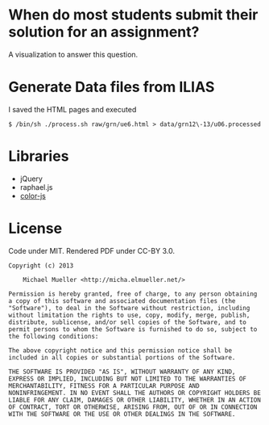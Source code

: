 # When do most students submit their solution for an assignment?

A visualization to answer this question.


# Generate Data files from ILIAS

I saved the HTML pages and executed

	$ /bin/sh ./process.sh raw/grn/ue6.html > data/grn12\-13/u06.processed


# Libraries

 * jQuery
 * raphael.js
 * [color-js](https://github.com/brehaut/color-js)


# License

Code under MIT. Rendered PDF under CC-BY 3.0.

	Copyright (c) 2013

		Michael Mueller <http://micha.elmueller.net/>

	Permission is hereby granted, free of charge, to any person obtaining
	a copy of this software and associated documentation files (the
	"Software"), to deal in the Software without restriction, including
	without limitation the rights to use, copy, modify, merge, publish,
	distribute, sublicense, and/or sell copies of the Software, and to
	permit persons to whom the Software is furnished to do so, subject to
	the following conditions:

	The above copyright notice and this permission notice shall be
	included in all copies or substantial portions of the Software.

	THE SOFTWARE IS PROVIDED "AS IS", WITHOUT WARRANTY OF ANY KIND,
	EXPRESS OR IMPLIED, INCLUDING BUT NOT LIMITED TO THE WARRANTIES OF
	MERCHANTABILITY, FITNESS FOR A PARTICULAR PURPOSE AND
	NONINFRINGEMENT. IN NO EVENT SHALL THE AUTHORS OR COPYRIGHT HOLDERS BE
	LIABLE FOR ANY CLAIM, DAMAGES OR OTHER LIABILITY, WHETHER IN AN ACTION
	OF CONTRACT, TORT OR OTHERWISE, ARISING FROM, OUT OF OR IN CONNECTION
	WITH THE SOFTWARE OR THE USE OR OTHER DEALINGS IN THE SOFTWARE.


